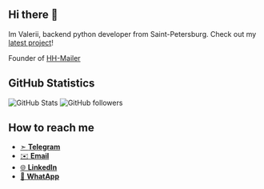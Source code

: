 ## Hi there 👋

Im Valerii, backend python developer from Saint-Petersburg. Check out my [latest project](https://github.com/HappyCthulhu/ext_load)!

Founder of [HH-Mailer](https://hh-mailer.ru)

## GitHub Statistics

![GitHub Stats](https://github-readme-stats.vercel.app/api?username=happycthulhu&show_icons=true&theme=dark&count_private=true)
![GitHub followers](https://img.shields.io/github/followers/happycthulhu?style=social)

## How to reach me
* [➣ **Telegram**](t.me/@ScienceCool)
* [✉️ **Email**](mailto:valeriyg@gmail.com)
* [🌐 **LinkedIn**](https://www.linkedin.com/in/valeriy-gazarov-83185b129/)
* [💬 **WhatApp**](https://wa.me/qr/PO27LO4GNYWAD1)
